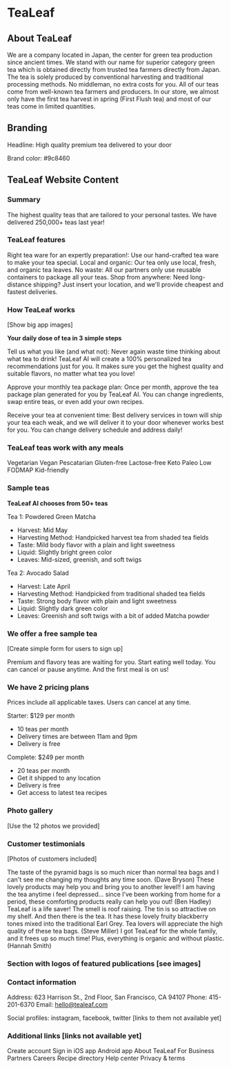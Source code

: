 # TeaLeaf

## About TeaLeaf

We are a company located in Japan, the center for green tea production since ancient times. We stand with our name for superior category green tea which is obtained directly from trusted tea farmers directly from Japan. The tea is solely produced by conventional harvesting and traditional processing methods. No middleman, no extra costs for you. All of our teas come from well-known tea farmers and producers. In our store, we almost only have the first tea harvest in spring (First Flush tea) and most of our teas come in limited quantities.

## Branding

Headline: High quality premium tea delivered to your door

Brand color: #9c8460

## TeaLeaf Website Content

### Summary

The highest quality teas that are tailored to your personal tastes. We have delivered 250,000+ teas last year!

### TeaLeaf features

Right tea ware for an expertly preparation!: Use our hand-crafted tea ware to make your tea special.
Local and organic: Our tea only use local, fresh, and organic tea leaves.
No waste: All our partners only use reusable containers to package all your teas.
Shop from anywhere: Need long-distance shipping? Just insert your location, and we'll provide cheapest and fastest deliveries.

### How TeaLeaf works

[Show big app images]

**Your daily dose of tea in 3 simple steps**

Tell us what you like (and what not): Never again waste time thinking about what tea to drink! TeaLeaf AI will create a 100% personalized tea recommendations just for you. It makes sure you get the highest quality and suitable flavors, no matter what tea you love!

Approve your monthly tea package plan: Once per month, approve the tea package plan generated for you by TeaLeaf AI. You can change ingredients, swap entire teas, or even add your own recipes.

Receive your tea at convenient time: Best delivery services in town will ship your tea each weak, and we will deliver it to your door whenever works best for you. You can change delivery schedule and address daily!

### TeaLeaf teas work with any meals

Vegetarian
Vegan
Pescatarian
Gluten-free
Lactose-free
Keto
Paleo
Low FODMAP
Kid-friendly

### Sample teas

**TeaLeaf AI chooses from 50+ teas**

Tea 1: Powdered Green Matcha

- Harvest: Mid May
- Harvesting Method: Handpicked harvest tea from shaded tea fields
- Taste: Mild body flavor with a plain and light sweetness
- Liquid: Slightly bright green color
- Leaves: Mid-sized, greenish, and soft twigs

Tea 2: Avocado Salad

- Harvest: Late April
- Harvesting Method: Handpicked from traditional shaded tea fields
- Taste: Strong body flavor with plain and light sweetness
- Liquid: Slightly dark green color
- Leaves: Greenish and soft twigs with a bit of added Matcha powder

### We offer a free sample tea

[Create simple form for users to sign up]

Premium and flavory teas are waiting for you. Start eating well today. You can cancel or pause anytime. And the first meal is on us!

### We have 2 pricing plans

Prices include all applicable taxes. Users can cancel at any time.

Starter: $129 per month

- 10 teas per month
- Delivery times are between 11am and 9pm
- Delivery is free

Complete: $249 per month

- 20 teas per month
- Get it shipped to any location
- Delivery is free
- Get access to latest tea recipes

### Photo gallery

[Use the 12 photos we provided]

### Customer testimonials

[Photos of customers included]

The taste of the pyramid bags is so much nicer than normal tea bags and I can't see me changing my thoughts any time soon. (Dave Bryson)
These lovely products may help you and bring you to another level!! I am having the tea anytime i feel depressed… since I’ve been working from home for a period, these comforting products really can help you out! (Ben Hadley)
TeaLeaf is a life saver! The smell is roof raising. The tin is so attractive on my shelf. And then there is the tea. It has these lovely fruity blackberry tones mixed into the traditional Earl Grey. Tea lovers will appreciate the high quality of these tea bags. (Steve Miller)
I got TeaLeaf for the whole family, and it frees up so much time! Plus, everything is organic and without plastic. (Hannah Smith)

### Section with logos of featured publications [see images]

### Contact information

Address: 623 Harrison St., 2nd Floor, San Francisco, CA 94107
Phone: 415-201-6370
Email: hello@tealeaf.com

Social profiles: instagram, facebook, twitter [links to them not available yet]

### Additional links [links not available yet]

Create account
Sign in
iOS app
Android app
About TeaLeaf
For Business
Partners
Careers
Recipe directory
Help center
Privacy & terms
